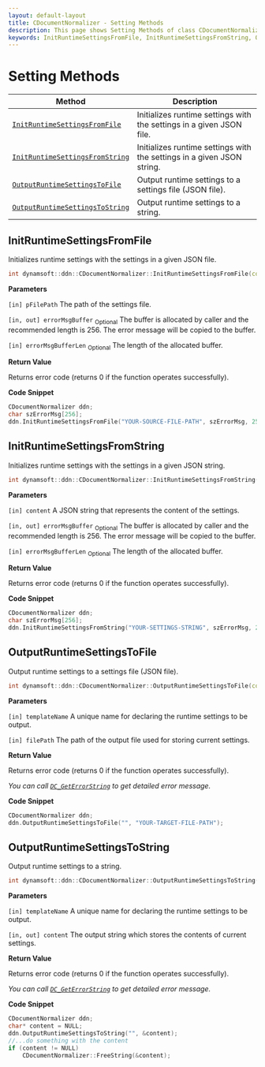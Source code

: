 ```yaml
---
layout: default-layout
title: CDocumentNormalizer - Setting Methods
description: This page shows Setting Methods of class CDocumentNormalizer of Dynamsoft Document Normalizer SDK C++ Edition.
keywords: InitRuntimeSettingsFromFile, InitRuntimeSettingsFromString, OutputRuntimeSettingsToFile, OutputRuntimeSettingsToString, CDocumentNormalizer, api reference, c++
---
```


# Setting Methods

| Method               | Description |
|----------------------|-------------|
| [`InitRuntimeSettingsFromFile`](#initruntimesettingsfromfile)  | Initializes runtime settings with the settings in a given JSON file. |
| [`InitRuntimeSettingsFromString`](#initruntimesettingsfromstring) | Initializes runtime settings with the settings in a given JSON string. |
| [`OutputRuntimeSettingsToFile`](#outputruntimesettingstofile) | Output runtime settings to a settings file (JSON file). |
| [`OutputRuntimeSettingsToString`](#outputruntimesettingstostring) | Output runtime settings to a string. |

## InitRuntimeSettingsFromFile

Initializes runtime settings with the settings in a given JSON file.

```cpp
int dynamsoft::ddn::CDocumentNormalizer::InitRuntimeSettingsFromFile(const char* pFilePath, char errorMsgBuffer[] = NULL, const int errorMsgBufferLen = 0)
```

**Parameters**

`[in] pFilePath` The path of the settings file.

`[in, out] errorMsgBuffer` <sub>Optional</sub> The buffer is allocated by caller and the recommended length is 256. The error message will be copied to the buffer.

`[in] errorMsgBufferLen` <sub>Optional</sub> The length of the allocated buffer.

**Return Value**

Returns error code (returns 0 if the function operates successfully).

**Code Snippet**

```cpp
CDocumentNormalizer ddn;
char szErrorMsg[256];
ddn.InitRuntimeSettingsFromFile("YOUR-SOURCE-FILE-PATH", szErrorMsg, 256);
```

## InitRuntimeSettingsFromString

Initializes runtime settings with the settings in a given JSON string.

```cpp
int dynamsoft::ddn::CDocumentNormalizer::InitRuntimeSettingsFromString(const char* content, char errorMsgBuffer[] = NULL, const int errorMsgBufferLen = 0)
```

**Parameters**

`[in] content` A JSON string that represents the content of the settings.

`[in, out] errorMsgBuffer` <sub>Optional</sub> The buffer is allocated by caller and the recommended length is 256. The error message will be copied to the buffer.

`[in] errorMsgBufferLen` <sub>Optional</sub> The length of the allocated buffer.

**Return Value**

Returns error code (returns 0 if the function operates successfully).

**Code Snippet**

```cpp
CDocumentNormalizer ddn;
char szErrorMsg[256];
ddn.InitRuntimeSettingsFromString("YOUR-SETTINGS-STRING", szErrorMsg, 256);
```

## OutputRuntimeSettingsToFile

Output runtime settings to a settings file (JSON file).

```cpp
int dynamsoft::ddn::CDocumentNormalizer::OutputRuntimeSettingsToFile(const char* templateName, const char* filePath)
```

**Parameters**

`[in] templateName` A unique name for declaring the runtime settings to be output.

`[in] filePath` The path of the output file used for storing current settings.

**Return Value**

Returns error code (returns 0 if the function operates successfully).

*You can call [`DC_GetErrorString`](document-normalizer-general.md#dc_geterrorstring) to get detailed error message.*

**Code Snippet**

```cpp
CDocumentNormalizer ddn;
ddn.OutputRuntimeSettingsToFile("", "YOUR-TARGET-FILE-PATH");
```

## OutputRuntimeSettingsToString

Output runtime settings to a string.

```cpp
int dynamsoft::ddn::CDocumentNormalizer::OutputRuntimeSettingsToString(const char* templateName, char** content)
```

**Parameters**

`[in] templateName` A unique name for declaring the runtime settings to be output.

`[in, out] content` The output string which stores the contents of current settings.  

**Return Value**

Returns error code (returns 0 if the function operates successfully).

*You can call [`DC_GetErrorString`](document-normalizer-general.md#dc_geterrorstring) to get detailed error message.*

**Code Snippet**

```cpp
CDocumentNormalizer ddn;
char* content = NULL;
ddn.OutputRuntimeSettingsToString("", &content);
//...do something with the content
if (content != NULL)
    CDocumentNormalizer::FreeString(&content);
```
